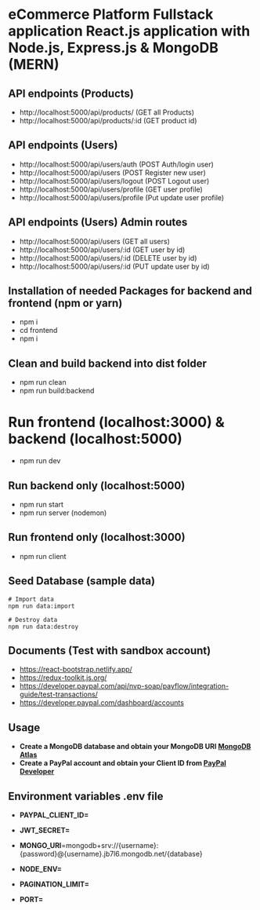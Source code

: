 # eCommerce Platform Fullstack application React.js application with Node.js, Express.js & MongoDB (MERN)

## API endpoints (Products)

- http://localhost:5000/api/products/ (GET all Products)
- http://localhost:5000/api/products/:id (GET product id)

## API endpoints (Users)

- http://localhost:5000/api/users/auth (POST Auth/login user)
- http://localhost:5000/api/users (POST Register new user)
- http://localhost:5000/api/users/logout (POST Logout user)
- http://localhost:5000/api/users/profile (GET user profile)
- http://localhost:5000/api/users/profile (Put update user profile)

## API endpoints (Users) Admin routes

- http://localhost:5000/api/users (GET all users)
- http://localhost:5000/api/users/:id (GET user by id)
- http://localhost:5000/api/users/:id (DELETE user by id)
- http://localhost:5000/api/users/:id (PUT update user by id)

## Installation of needed Packages for backend and frontend (npm or yarn)

- npm i
- cd frontend
- npm i

## Clean and build backend into dist folder

- npm run clean
- npm run build:backend

# Run frontend (localhost:3000) & backend (localhost:5000)

- npm run dev

## Run backend only (localhost:5000)

- npm run start
- npm run server (nodemon)

## Run frontend only (localhost:3000)

- npm run client

## Seed Database (sample data)

```
# Import data
npm run data:import

# Destroy data
npm run data:destroy
```

## Documents (Test with sandbox account)

- https://react-bootstrap.netlify.app/
- https://redux-toolkit.js.org/
- https://developer.paypal.com/api/nvp-soap/payflow/integration-guide/test-transactions/
- https://developer.paypal.com/dashboard/accounts

## Usage

- **Create a MongoDB database and obtain your MongoDB URI [MongoDB Atlas](https://www.mongodb.com/cloud/atlas/register)**
- **Create a PayPal account and obtain your Client ID from [PayPal Developer](https://developer.paypal.com/home/)**

## Environment variables .env file

- **PAYPAL_CLIENT_ID=**
- **JWT_SECRET=**
- **MONGO_URI**=mongodb+srv://{username}:{password}@{username}.jb7l6.mongodb.net/{database}

- **NODE_ENV=**
- **PAGINATION_LIMIT=**
- **PORT=**

